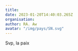 ```yaml
---
title: 
date: 2023-01-20T14:40:03.265Z
organisation: 
author: RA. Aw
avatar: "/img/pays/SN.svg"
---
```


Svp, la paix